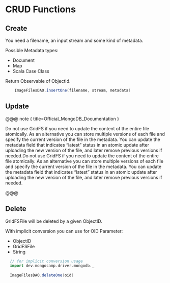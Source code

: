 # CRUD Functions

## Create

You need a filename, an input stream and some kind of metadata.

Possible Metadata types:

* Document
* Map
* Scala Case Class

Return Observable of ObjectId.

```scala
    ImageFilesDAO.insertOne(filename, stream, metadata)
```

## Update

@@@ note { title=Official_MongoDB_Documentation }

Do not use GridFS if you need to update the content of the entire file atomically. As an alternative you can store multiple versions of each file and specify the current version of the file in the metadata. You can update the metadata field that indicates “latest” status in an atomic update after uploading the new version of the file, and later remove previous versions if needed.Do not use GridFS if you need to update the content of the entire file atomically. As an alternative you can store multiple versions of each file and specify the current version of the file in the metadata. You can update the metadata field that indicates “latest” status in an atomic update after uploading the new version of the file, and later remove previous versions if needed.

@@@

## Delete

GridFSFile will be deleted by a given ObjectID.

With implicit conversion you can use for OID Parameter:

* ObjectID
* GridFSFile
* String

```scala
  // for implicit conversion usage
  import dev.mongocamp.driver.mongodb._
  
  ImageFilesDAO.deleteOne(oid)
```
